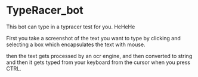 # TypeRacer_bot
This bot can type in a typracer test for you. HeHeHe


First you take a screenshot of the text you want to type by clicking and selecting a box which encapsulates the text with mouse.

then the text gets processed by an ocr engine, and then converted to string and then it gets typed from your keyboard from the cursor when you press CTRL.
